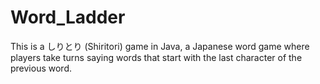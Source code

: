 # Word_Ladder
This is a しりとり (Shiritori) game in Java, a Japanese word game where players take turns saying words that start with the last character of the previous word.
